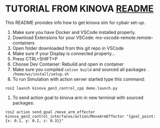 #   TUTORIAL FROM KINOVA [README](https://github.com/Kinovarobotics/ros2_kortex/blob/main/README.md)
This README provides info how to get kinova sim for cybair set-up.

1.  Make sure you have Docker and VSCode installed properly.
1.  Download Extensions for your VSCode: ms-vscode-remote.remote-containers
1.  Open folder downloaded from this git repo in VSCode
1.  Make sure if your Display is connected properly...
1.  Press CTRL+SHIFT+P
1.  Choose Dev Container: Rebuild and open in container
1.  Make sure you compiled `colcon build` and sourced all packages `. /home/ws/install/setup.sh`
1.  To run Simulation with action server started type this command:
```
ros2 launch kinova_gen3_control_cpp demo.launch.py
```
1.  To send action goal to kinova arm in new terminal with sourced packages:
```
ros2 action send_goal /move_arm_effector kinova_gen3_control_interfaces/action/MoveArmEffector "{goal_point: {x: 0.1, y: 0.2, z: 0.3}}"
```

<!-- ##  STEP BY STEP EXERCISES 1-3 DONE

1. Install this package from binary
    ```bash
    sudo apt install ros-$ROS_DISTRO-kortex-bringup
    ```

1. Install moveit configuration
    ```bash
    sudo apt install ros-$ROS_DISTRO-kinova-gen3-6dof-robotiq-2f-85-moveit-config
    ```
    Also Cyclone DDS
    ```bash
    sudo apt install ros-$ROS_DISTRO-rmw-cyclonedds-cpp
    export RMW_IMPLEMENTATION=rmw_cyclonedds_cpp
    ```
1.  Run simulation in RVIZ and control via ``ros2 topic pub``

    Launch RVIZ with KINOVA URDF
    ```bash
    ros2 launch kortex_description view_robot.launch.py
    ```

    Control joints via ``ros2 topic pub`` - adjust values inside ``    { positions: [0, 0, 0, 0, 0, 0], time_from_start: { sec: 10 }``:
    ```bash
    ros2 topic pub /joint_trajectory_controller/joint_trajectory trajectory_msgs/JointTrajectory "{
    joint_names: [joint_1, joint_2, joint_3, joint_4, joint_5, joint_6],
    points: [
        { positions: [0, 0, 0, 0, 0, 0], time_from_start: { sec: 10 } },
    ]
    }"
    ```

1.  Launch KINOVA sim with Moveit configuration inside RVIZ
    ```bash
    ros2 launch kinova_gen3_6dof_robotiq_2f_85_moveit_config robot.launch.py \
    robot_ip:=yyy.yyy.yyy.yyy \
    use_fake_hardware:=true
    ```

    To work with a physical robot and generate/execute paths with MoveIt run the following:

    ```bash
    ros2 launch kinova_gen3_7dof_robotiq_2f_85_moveit_config robot.launch.py \
    robot_ip:=192.168.1.10
    ```

Now you can move arm and click Plan & execute and see movement in sim. -->